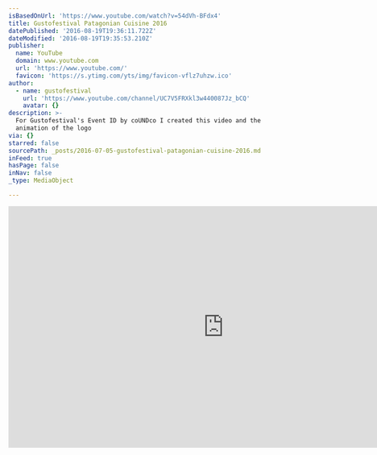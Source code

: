 ```yaml
---
isBasedOnUrl: 'https://www.youtube.com/watch?v=54dVh-BFdx4'
title: Gustofestival Patagonian Cuisine 2016
datePublished: '2016-08-19T19:36:11.722Z'
dateModified: '2016-08-19T19:35:53.210Z'
publisher:
  name: YouTube
  domain: www.youtube.com
  url: 'https://www.youtube.com/'
  favicon: 'https://s.ytimg.com/yts/img/favicon-vflz7uhzw.ico'
author:
  - name: gustofestival
    url: 'https://www.youtube.com/channel/UC7V5FRXkl3w440087Jz_bCQ'
    avatar: {}
description: >-
  For Gustofestival's Event ID by coUNDco I created this video and the 3D intro
  animation of the logo
via: {}
starred: false
sourcePath: _posts/2016-07-05-gustofestival-patagonian-cuisine-2016.md
inFeed: true
hasPage: false
inNav: false
_type: MediaObject

---
```

<iframe src="https://cdn.embedly.com/widgets/media.html?src=https%3A%2F%2Fwww.youtube.com%2Fembed%2F54dVh-BFdx4%3Ffeature%3Doembed&amp;url=http%3A%2F%2Fwww.youtube.com%2Fwatch%3Fv%3D54dVh-BFdx4&amp;image=https%3A%2F%2Fi.ytimg.com%2Fvi%2F54dVh-BFdx4%2Fhqdefault.jpg&amp;key=b7d04c9b404c499eba89ee7072e1c4f7&amp;type=text%2Fhtml&amp;schema=youtube" width="854" height="480" scrolling="no" frameborder="0" allowfullscreen="" style=""></iframe>